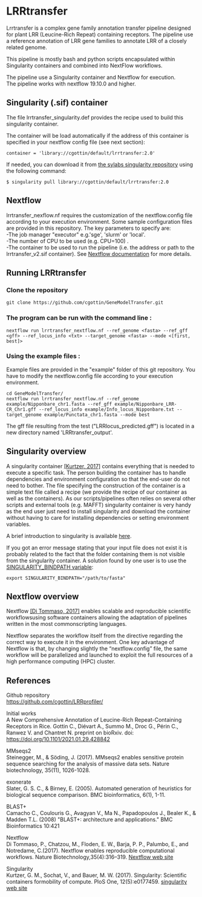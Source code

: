 # LRRtransfer
Lrrtransfer is a complex gene family annotation transfer pipeline designed for plant LRR (Leucine-Rich Repeat) containing receptors. 
The pipeline use a reference annotation of LRR gene families to annotate LRR of a closely related genome.  

This pipeline is mostly bash and python scripts encapsulated within Singularity containers and combined into NextFlow workflows.

The pipeline use a Singularity container and Nextflow for execution.  
The pipeline works with nextflow 19.10.0 and higher.


## Singularity (.sif) container

The file lrrtransfer_singularity.def provides the recipe used to build this singularity container.

The container will be load automatically if the address of this container is specified in your nextflow config file (see next section):
```
container = 'library://cgottin/default/lrrtransfer:2.0'    
```

If needed, you can download it from [the sylabs singularity repository](https://sylabs.io/) using the following command: 
```
$ singularity pull library://cgottin/default/lrrtransfer:2.0
```




## Nextflow 
lrrtransfer_nexflow.nf requires the customization of the nextflow.config file according to your execution environment. Some sample configuration files are provided in this repository. The key parameters to specify are:   
-The job manager "executor" e.g.'sge', 'slurm' or 'local'.  
-The number of CPU to be used (e.g. CPU=100) .  
-The container to be used to run the pipeline (i.e. the address or path to the lrrtransfer_v2.sif container). 
See [Nextflow documentation](https://www.nextflow.io/docs/latest/config.html) for more details.

## Running LRRtransfer
### Clone the repository
```
git clone https://github.com/cgottin/GeneModelTransfer.git
```
### The program can be run with the command line :
```
nextflow run lrrtransfer_nextflow.nf --ref_genome <fasta> --ref_gff <gff> --ref_locus_info <txt> --target_genome <fasta> --mode <[first, best]>
```
### Using the example files :  
Example files are provided in the "example" folder of this git repository.
You have to modify the nextflow.config file according to your execution environment. 
```
cd GeneModelTransfer/
nextflow run lrrtransfer_nextflow.nf --ref_genome example/Nipponbare_chr1.fasta --ref_gff example/Nipponbare_LRR-CR_Chr1.gff --ref_locus_info example/Info_locus_Nipponbare.txt --target_genome example/Punctata_chr1.fasta --mode best
```

The gff file resulting from the test ("LRRlocus_predicted.gff") is located in a new directory named 'LRRtransfer_output'.

## Singularity overview

A singularity container [[Kurtzer, 2017]](#Kurtzer_2017) contains everything that is needed to execute a specific task. The person building the container has to handle dependencies and environment configuration so that the end-user do not need to bother. The file specifying the construction of the container is a simple text file called a recipe (we provide the recipe of our container as well as the containers). As our scripts/pipelines often relies on several other scripts and external tools (e.g. MAFFT) singularity container is very handy as the end user just need to install singularity and download the container without having to care for installing dependencies or setting environment variables.

A brief introduction to singularity is available [here](https://bioweb.supagro.inra.fr/macse/index.php?menu=pipelines).

If you got an error message stating that your input file does not exist it is probably related to the fact that the folder containing them is not visible from the singularity container. A solution found by one user is to use the [SINGULARITY_BINDPATH variable](https://sylabs.io/guides/3.0/user-guide/bind_paths_and_mounts.html):   
```
export SINGULARITY_BINDPATH="/path/to/fasta"
```

## Nextflow overview

Nextflow [[Di Tommaso, 2017]](#Di_Tommaso_2017) enables scalable and reproducible scientific workflowsusing software containers allowing the adaptation of pipelines written in the most commonscripting languages.

Nextflow separates the workflow itself from the directive regarding the correct way to execute it in the environment. One key advantage of Nextflow is that, by changing slightly the “nextflow.config” file, the same workflow will be parallelized and launched to exploit the full resources of a high performance computing (HPC) cluster.

## References

Github repository   
	https://github.com/cgottin/LRRprofiler/

Initial works  
	A New Comprehensive Annotation of Leucine-Rich Repeat-Containing Receptors in Rice. Gottin C., Diévart A., Summo M., Droc G., Périn C., Ranwez V. and Chantret N. preprint on bioRxiv. doi: https://doi.org/10.1101/2021.01.29.428842

MMseqs2  
	Steinegger, M., & Söding, J. (2017). MMseqs2 enables sensitive protein sequence searching for the analysis of massive data sets. Nature biotechnology, 35(11), 1026-1028.

exonerate  
	Slater, G. S. C., & Birney, E. (2005). Automated generation of heuristics for biological sequence comparison. BMC bioinformatics, 6(1), 1-11.

BLAST+  
	Camacho C., Coulouris G., Avagyan V., Ma N., Papadopoulos J., Bealer K., & Madden T.L. (2008) "BLAST+: architecture and applications." BMC Bioinformatics 10:421
	
 Nextflow    
 <a id="Di_Tommaso_2017"></a> Di Tommaso, P., Chatzou, M., Floden, E. W., Barja, P. P., Palumbo, E., and Notredame, C.(2017). Nextflow enables reproducible computational workflows. Nature Biotechnology,35(4):316–319. [Nextflow web site](https://www.nextflow.io/) 
 
Singularity        
<a id="Kurtzer_2017"></a> Kurtzer, G. M., Sochat, V., and Bauer, M. W. (2017). Singularity: Scientific containers formobility of compute. PloS One, 12(5):e0177459. [singularity web site](https://sylabs.io/)

